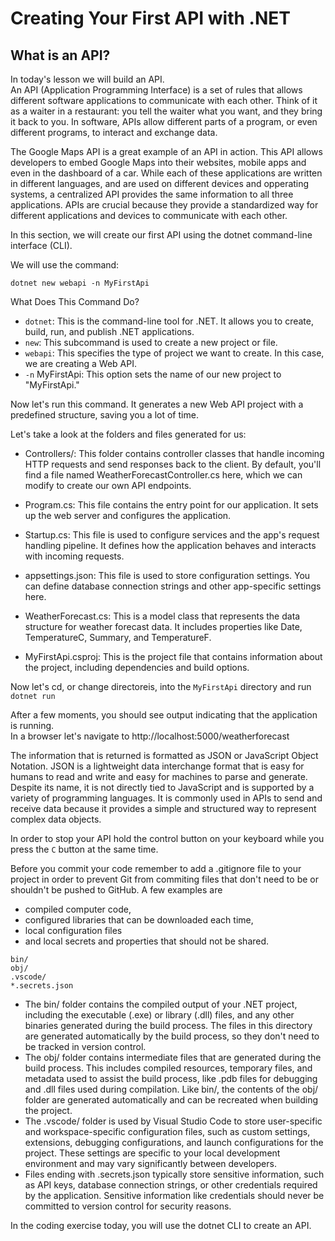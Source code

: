 # Creating Your First API with .NET
## What is an API?
In today's lesson we will build an API.  
An API (Application Programming Interface) is a set of rules that allows different software applications to communicate with each other. 
Think of it as a waiter in a restaurant: you tell the waiter what you want, and they bring it back to you. 
In software, APIs allow different parts of a program, or even different programs, to interact and exchange data.

The Google Maps API is a great example of an API in action. 
This API allows developers to embed Google Maps into their websites, mobile apps and even in the dashboard of a car.
While each of these applications are written in different languages, and are used on different devices and opperating systems, a centralized API provides the same information to all three applications.
APIs are crucial because they provide a standardized way for different applications and devices to communicate with each other. 

In this section, we will create our first API using the dotnet command-line interface (CLI). 

We will use the command:

`dotnet new webapi -n MyFirstApi`

What Does This Command Do?
- `dotnet`: This is the command-line tool for .NET. It allows you to create, build, run, and publish .NET applications.
- `new`: This subcommand is used to create a new project or file.
- `webapi`: This specifies the type of project we want to create. In this case, we are creating a Web API.
- `-n` MyFirstApi: This option sets the name of our new project to "MyFirstApi."

Now let's run this command. It generates a new Web API project with a predefined structure, saving you a lot of time.

Let's take a look at the folders and files generated for us:

- Controllers/: This folder contains controller classes that handle incoming HTTP requests and send responses back to the client. By default, you'll find a file named WeatherForecastController.cs here, which we can modify to create our own API endpoints.

- Program.cs: This file contains the entry point for our application. It sets up the web server and configures the application.

- Startup.cs: This file is used to configure services and the app's request handling pipeline. It defines how the application behaves and interacts with incoming requests.

- appsettings.json: This file is used to store configuration settings. You can define database connection strings and other app-specific settings here.

- WeatherForecast.cs: This is a model class that represents the data structure for weather forecast data. It includes properties like Date, TemperatureC, Summary, and TemperatureF.

- MyFirstApi.csproj: This is the project file that contains information about the project, including dependencies and build options.

Now let's cd, or change directoreis, into the `MyFirstApi` directory and run `dotnet run`

After a few moments, you should see output indicating that the application is running.  
In a browser let's navigate to http://localhost:5000/weatherforecast

The information that is returned is formatted as JSON or JavaScript Object Notation.
JSON is a lightweight data interchange format that is easy for humans to read and write and easy for machines to parse and generate.
Despite its name, it is not directly tied to JavaScript and is supported by a variety of programming languages.
It is commonly used in APIs to send and receive data because it provides a simple and structured way to represent complex data objects.

In order to stop your API hold the control button on your keyboard while you press the `C` button at the same time.

Before you commit your code remember to add a .gitignore file to your project in order to prevent Git from commiting files that don't need to be or shouldn't be pushed to GitHub.
A few examples are 
- compiled computer code,
- configured libraries that can be downloaded each time,
- local configuration files
- and local secrets and properties that should not be shared.

```
bin/
obj/
.vscode/
*.secrets.json
```
- The bin/ folder contains the compiled output of your .NET project, including the executable (.exe) or library (.dll) files, and any other binaries generated during the build process. The files in this directory are generated automatically by the build process, so they don't need to be tracked in version control.
- The obj/ folder contains intermediate files that are generated during the build process. This includes compiled resources, temporary files, and metadata used to assist the build process, like .pdb files for debugging and .dll files used during compilation. Like bin/, the contents of the obj/ folder are generated automatically and can be recreated when building the project.
- The .vscode/ folder is used by Visual Studio Code to store user-specific and workspace-specific configuration files, such as custom settings, extensions, debugging configurations, and launch configurations for the project. These settings are specific to your local development environment and may vary significantly between developers.
- Files ending with .secrets.json typically store sensitive information, such as API keys, database connection strings, or other credentials required by the application. Sensitive information like credentials should never be committed to version control for security reasons.

In the coding exercise today, you will use the dotnet CLI to create an API. 
